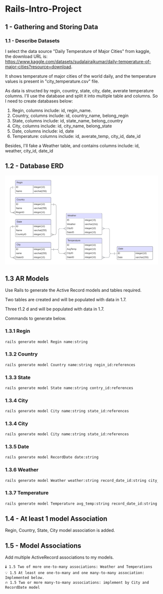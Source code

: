 # Rails-Intro-Project

## 1 - Gathering and Storing Data

### 1.1 - Describe Datasets

I select the data source "Daily Temperature of Major Cities" from kaggle, the download URL is: https://www.kaggle.com/datasets/sudalairajkumar/daily-temperature-of-major-cities?resource=download.

It shows temperature of major cities of the world daily, and the temperature values is present in "city_temperature.csv" file. 

As data is structed by regin, country, state, city, date, averate temperature columns. I'll use the database and split it into multiple table and columns. So I need to create databases below:

1. Regin, columns include: id, regin_name.
2. Country, columns include: id, country_name, belong_regin
3. State, columns include: id, state_name, belong_country
4. City, columns include: id, city_name, belong_state
5. Date, columns include: id, date
6. Temperature: columns include: id, averate_temp, city_id, date_id

Besides, I'll fake a Weather table, and contains columns include: id, weather, city_id, date_id

## 1.2 - Database ERD

![Database ERD](https://github.com/mingwangrrc/Rails-Intro-Project/blob/main/Database%20ERD.png)


## 1.3 AR Models

Use Rails to generate the Active Record models and tables required.

Two tables are created and will be populated with data in 1.7.

Three t1.2	d and will be populated with data in 1.7.

Commands to generate below.

### 1.3.1 Regin

```bash
rails generate model Regin name:string
```

### 1.3.2 Country

```bash
rails generate model Country name:string regin_id:references
```

### 1.3.3 State

```bash
rails generate model State name:string contry_id:references
```

### 1.3.4 City

```bash
rails generate model City name:string state_id:references
```

### 1.3.4 City

```bash
rails generate model City name:string state_id:references
```

### 1.3.5 Date

```bash
rails generate model RecordDate date:string
```

### 1.3.6 Weather

```bash
rails generate model Weather weather:string record_date_id:string city_id:string
```

### 1.3.7 Temperature

```bash
rails generate model Temperature avg_temp:string record_date_id:string city_id:string
```


## 1.4 - At least 1 model Association

Regin, Country, State, City model association is added.



## 1.5 - Model Associations

Add multiple ActiveRecord associations to my models.

	🕯️ 1.5 Two of more one-to-many associations: Weather and Temperations
	💡 1.5 At least one one-to-many and one many-to-many association: Implemented below.
	🔥 1.5 Two or more many-to-many associations: implement by City and RecordDate model
